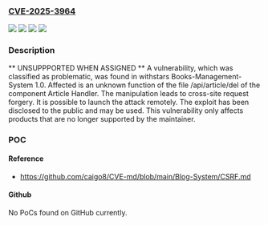 ### [CVE-2025-3964](https://cve.mitre.org/cgi-bin/cvename.cgi?name=CVE-2025-3964)
![](https://img.shields.io/static/v1?label=Product&message=Books-Management-System&color=blue)
![](https://img.shields.io/static/v1?label=Version&message=%3D%201.0%20&color=brighgreen)
![](https://img.shields.io/static/v1?label=Vulnerability&message=Cross-Site%20Request%20Forgery&color=brighgreen)
![](https://img.shields.io/static/v1?label=Vulnerability&message=Missing%20Authorization&color=brighgreen)

### Description

** UNSUPPPORTED WHEN ASSIGNED ** A vulnerability, which was classified as problematic, was found in withstars Books-Management-System 1.0. Affected is an unknown function of the file /api/article/del of the component Article Handler. The manipulation leads to cross-site request forgery. It is possible to launch the attack remotely. The exploit has been disclosed to the public and may be used. This vulnerability only affects products that are no longer supported by the maintainer.

### POC

#### Reference
- https://github.com/caigo8/CVE-md/blob/main/Blog-System/CSRF.md

#### Github
No PoCs found on GitHub currently.

